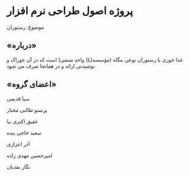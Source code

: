 # پروژه اصول طراحی نرم افزار

موضوع: رستوران


## «درباره»
غذا خوری یا رستوران نوعی بنگاه (مؤسسه(یا) واحد صنفی) است که در آن خوراک و نوشیدنی ارائه و در همانجا صرف می شود.

##  «اعضای گروه»

سبا قدیمی 

پرستو طالبی مختار 

عقیق اکبری نیا 

سعید حاجی بنده 

آذر اعزازی 

امیرحسین مهدی زاده 

نگار نقدیان 
